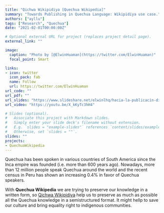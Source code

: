 ```yaml
---
title: "Qichwa Wikipidiya [Quechua Wikipedia]"
summary: "Towards Publishing in Quechua Language: Wikipidiya use case."
authors: ["ayllu"]
tags: ["Research", "Quechua"]
date: "2021-02-01T00:00:00Z"

# Optional external URL for project (replaces project detail page).
external_link: ""

image:
  caption: "Photo by [@ElwinHuaman](https://twitter.com/ElwinHuaman)"
  focal_point: Smart

links:
- icon: twitter
  icon_pack: fab
  name: Follow
  url: https://twitter.com/ElwinHuaman
url_code: ""
url_pdf: ""
url_slides: "https://www.slideshare.net/elwinlhq/hacia-la-publicacin-digital-en-idioma-quechua-towards-publishing-in-quechua-language"
url_video: "https://youtu.be/X_kKyTc3hH4"

# Slides (optional).
#   Associate this project with Markdown slides.
#   Simply enter your slide deck's filename without extension.
#   E.g. `slides = "example-slides"` references `content/slides/example-slides.md`.
#   Otherwise, set `slides = ""`.
slides: ""
projects:
- QuechuaWikipedia
---
```


Quechua has been spoken in various countries of South America since the Inca empire was founded (i.e. more than 600 years ago). Nowadays, more than 12 million people speak Quechua around the world and the recent census in Peru has shown an increasing 0.4% in favor of Quechua speakers.

With **Quechua Wikipedia** we are trying to preserve our knowledge in a written form, so [Qichwa Wikipidiya](https://qu.wikipedia.org/) help us to preserve as much as possible all the Quechua knowledge in a semistructured format. It might hellp to save our culture and bring equality right to indigenous communities.

